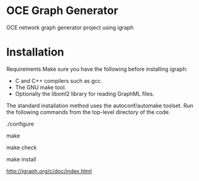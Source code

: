 # OCE Graph Generator
OCE network graph generator project using igraph

# Installation

Requirements
Make sure you have the following before installing igraph:

- C and C++ compilers such as gcc.
- The GNU make tool.
- Optionally the libxml2 library for reading GraphML files.

The standard installation method uses the autoconf/automake toolset. Run the following commands from the top-level directory of the code.

./configure

 make
 
 make check
 
 make install
 

http://igraph.org/c/doc/index.html
